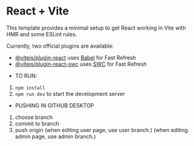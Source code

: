 # React + Vite

This template provides a minimal setup to get React working in Vite with HMR and some ESLint rules.

Currently, two official plugins are available:

- [@vitejs/plugin-react](https://github.com/vitejs/vite-plugin-react/blob/main/packages/plugin-react/README.md) uses [Babel](https://babeljs.io/) for Fast Refresh
- [@vitejs/plugin-react-swc](https://github.com/vitejs/vite-plugin-react-swc) uses [SWC](https://swc.rs/) for Fast Refresh


* TO RUN:
1. `npm install` 
2. `npm run dev` to start the development server

* PUSHING IN GITHUB DESKTOP
1. choose branch
2. commit to branch
3. push origin
(when editing user page, use user branch.)
(when editing admin page, use admin branch.)

